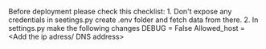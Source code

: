 Before deployment please check this checklist:
    1. Don't expose any credentials in seetings.py create .env folder and fetch data from there.
    2. In settings.py make the following changes
        DEBUG = False
        Allowed_host = <Add the ip adress/ DNS address>
         
